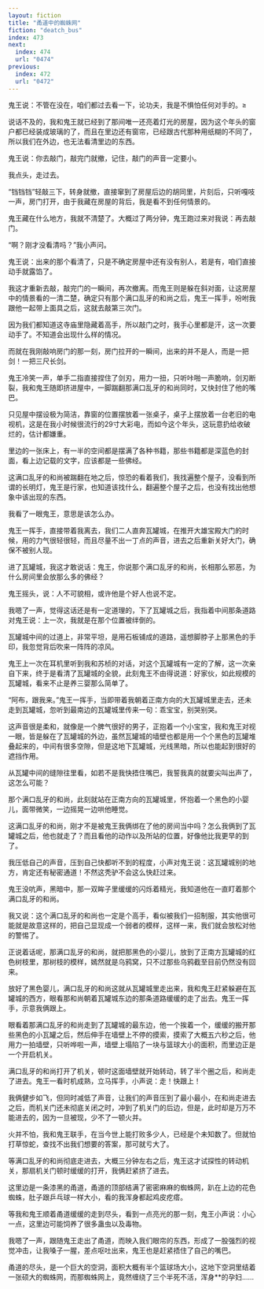 ```yaml
---
layout: fiction
title: "甬道中的蜘蛛网"
fiction: "deatch_bus"
index: 473
next:
  index: 474
  url: "0474"
previous:
  index: 472
  url: "0472"
---
```

鬼王说：不管在没在，咱们都过去看一下，论功夫，我是不惧怕任何对手的。≥

说话不及的，我和鬼王就已经到了那间唯一还亮着灯光的房屋，因为这个年头的窗户都已经装成玻璃的了，而且在里边还有窗帘，已经跟古代那种用纸糊的不同了，所以我们在外边，也无法看清里边的东西。

鬼王说：你去敲门，敲完门就撤，记住，敲门的声音一定要小。

我点头，走过去。

“铛铛铛”轻敲三下，转身就撤，直接窜到了房屋后边的胡同里，片刻后，只听嘎吱一声，房门打开，由于我藏在房屋的背后，我是看不到任何情景的。

鬼王藏在什么地方，我就不清楚了。大概过了两分钟，鬼王跑过来对我说：再去敲门。

“啊？刚才没看清吗？”我小声问。

鬼王说：出来的那个看清了，只是不确定房屋中还有没有别人，若是有，咱们直接动手就露馅了。

我这才重新去敲，敲完门的一瞬间，再次撤离。而鬼王则是躲在斜对面，让这房屋中的情景看的一清二楚，确定只有那个满口乱牙的和尚之后，鬼王一挥手，吩咐我跟他一起带上面具之后，这就去敲第三次门。

因为我们都知道这寺庙里隐藏着高手，所以敲门之时，我手心里都是汗，这一次要动手了。不知道会出现什么样的情况。

而就在我刚敲响房门的那一刻，房门拉开的一瞬间，出来的并不是人，而是一把剑！一把三尺长剑。

鬼王冷笑一声，单手二指直接捏住了剑刃，用力一扭，只听咔啪一声脆响，剑刃断裂，我和鬼王随即挤进屋中，一脚踹翻那满口乱牙的和尚同时，又快封住了他的嘴巴。

只见屋中摆设极为简洁，靠窗的位置摆放着一张桌子，桌子上摆放着一台老旧的电视机，这是在我小时候很流行的29寸大彩电，而如今这个年头，这玩意扔给收破烂的，估计都嫌重。

里边的一张床上，有一半的空间都是摆满了各种书籍，那些书籍都是深蓝色的封面，看上边记载的文字，应该都是一些佛经。

这满口乱牙的和尚被踹翻在地之后，惊恐的看着我们，我找遍整个屋子，没看到所谓的长明灯，鬼王是行家，也知道该找什么，翻遍整个屋子之后，也没有找出他想象中该出现的东西。

我看了一眼鬼王，意思是该怎么办。

鬼王一挥手，直接带着我离去，我们二人直奔瓦罐城，在推开大雄宝殿大门的时候，用的力气很轻很轻，而且尽量不出一丁点的声音，进去之后重新关好大门，确保不被别人现。

进了瓦罐城，我这才敢说话：鬼王，你说那个满口乱牙的和尚，长相那么邪恶，为什么房间里会放那么多的佛经？

鬼王摇头，说：人不可貌相，或许他是个好人也说不定。

我嗯了一声，觉得这话还是有一定道理的，下了瓦罐城之后，我指着中间那条道路对鬼王说：上一次，我就是在那个位置被绊倒的。

瓦罐城中间的过道上，非常平坦，是用石板铺成的道路，遥想脚脖子上那黑色的手印，我忽觉背后吹来一阵阵的凉风。

鬼王上一次在耳机里听到我和苏桢的对话，对这个瓦罐城有一定的了解，这一次亲自下来，终于是看清了瓦罐城的全貌，此刻鬼王不由得说道：好家伙，如此规模的瓦罐城，看来不止是养三婴那么简单了。

“阿布，跟我来。”鬼王一挥手，当即带着我朝着正南方向的大瓦罐城里走去，还未走到瓦罐城，忽听到最南边的瓦罐城里传来一句：乖宝宝，别哭别哭。

这声音很是柔和，就像是一个脾气很好的男子，正抱着一个小宝宝，我和鬼王对视一眼，皆是躲在了瓦罐城的外边，虽然瓦罐城的墙壁也都是用一个个黑色的瓦罐堆叠起来的，中间有很多空隙，但是这地下瓦罐城，光线黑暗，所以也能起到很好的遮挡作用。

从瓦罐中间的缝隙往里看，如若不是我快捂住嘴巴，我誓我真的就要尖叫出声了，这怎么可能？

那个满口乱牙的和尚，此刻就站在正南方向的瓦罐城里，怀抱着一个黑色的小婴儿，面带微笑，一边摇晃一边哄他睡觉。

这满口乱牙的和尚，刚才不是被鬼王我俩绑在了他的房间当中吗？怎么我俩到了瓦罐城之后，他也就走了？而且看他的动作以及所站的位置，好像他比我更早的到了。

我压低自己的声音，压到自己快都听不到的程度，小声对鬼王说：这瓦罐城别的地方，肯定还有秘密通道！不然这秃驴不会这么快赶过来。

鬼王没吭声，黑暗中，那一双眸子里缓缓的闪烁着精光，我知道他在一直盯着那个满口乱牙的和尚。

我又说：这个满口乱牙的和尚也一定是个高手，看似被我们一招制服，其实他很可能就是故意这样的，把自己显现成一个弱者的模样，这样一来，我们就会放松对他的警惕了。

正说着话呢，那满口乱牙的和尚，就把那黑色的小婴儿，放到了正南方瓦罐城的红色树枝里，那树枝的模样，嫣然就是乌鸦窝，只不过那些乌鸦截至目前仍然没有回来。

放好了黑色婴儿，满口乱牙的和尚这就从瓦罐城里走出来，我和鬼王赶紧躲避在瓦罐城的西方，眼看那和尚朝着瓦罐城东边的那条道路缓缓的走了出去。鬼王一挥手，示意我俩跟上。

眼看着那满口乱牙的和尚走到了瓦罐城的最东边，他一个挨着一个，缓缓的搬开那些黑色的小瓦罐之后，然后伸手在墙壁上不停的摸索，摸索了大概五六秒之后，他用力一拍墙壁，只听哗啦一声，墙壁上塌陷了一块与篮球大小的面积，而里边正是一个开启机关。

满口乱牙的和尚打开了机关，顿时这面墙壁就开始转动，转了半个圈之后，和尚走了进去。鬼王一看时机成熟，立马挥手，小声说：走！快跟上！

我俩健步如飞，但同时减低了声音，让我们的声音压到了最小最小，在和尚走进去之后，而机关门还未彻底关闭之时，冲到了机关门的后边，但是，此时却是万万不能进去的，因为一旦被现，少不了一顿火并。

火并不怕，我和鬼王联手，在当今世上能打败多少人，已经是个未知数了。但就怕打草惊蛇，查找不出我们想要的答案，那可就亏大了。

等满口乱牙的和尚彻底走进去，大概三分钟左右之后，鬼王这才试探性的转动机关，那扇机关门顿时缓缓的打开，我俩赶紧挤了进去。

这里边是一条漆黑的甬道，甬道的顶部结满了密密麻麻的蜘蛛网，趴在上边的花色蜘蛛，肚子跟乒乓球一样大小，看的我浑身都起鸡皮疙瘩。

等我和鬼王顺着甬道缓缓的走到尽头，看到一点亮光的那一刻，鬼王小声说：小心一点，这里边可能饲养了很多蛊虫以及毒物。

我嗯了一声，跟随鬼王走出了甬道，而映入我们眼帘的东西，形成了一股强烈的视觉冲击，让我嗓子一腥，差点呕吐出来，鬼王也是赶紧捂住了自己的嘴巴。

甬道的尽头，是一个巨大的空洞，面积大概有半个篮球场大小，这地下空洞里结着一张硕大的蜘蛛网，而那蜘蛛网上，竟然缠绕了三个半死不活，浑身**的孕妇……